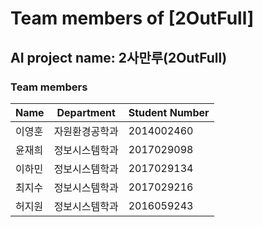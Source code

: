 # Team members of [2OutFull] <br>

## AI project name: 2사만루(2OutFull) <br>

### Team members <br>

Name | Department | Student Number
---- | ---- | ---- 
이영훈 | 자원환경공학과 | 2014002460
윤재희 | 정보시스템학과 | 2017029098
이하민 | 정보시스템학과 | 2017029134
최지수 | 정보시스템학과 | 2017029216
허지원 | 정보시스템학과 | 2016059243
